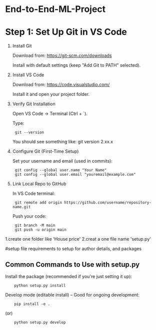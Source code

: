 # End-to-End-ML-Project

# Step 1: Set Up Git in VS Code
1. Install Git

    Download from: https://git-scm.com/downloads

    Install with default settings (keep "Add Git to PATH" selected).

2. Install VS Code

    Download from: https://code.visualstudio.com/

    Install it and open your project folder.

3. Verify Git Installation

    Open VS Code → Terminal (Ctrl + `).

    Type:

        git --version


    You should see something like:
    git version 2.xx.x

4. Configure Git (First-Time Setup)

    Set your username and email (used in commits):

        git config --global user.name "Your Name"
        git config --global user.email "youremail@example.com"

5. Link Local Repo to GitHub

    In VS Code terminal:

        git remote add origin https://github.com/username/repository-name.git


    Push your code:

        git branch -M main
        git push -u origin main


1.create one folder like 'House price'
2.creat a one file name 'setup.py'

#setup file
  requirements to setup for author details, and packages 

## Common Commands to Use with setup.py

Install the package (recommended if you're just setting it up):

        python setup.py install


Develop mode (editable install) – Good for ongoing development:

        pip install -e .


(or)

        python setup.py develop
